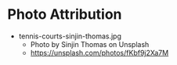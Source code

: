 # Photo Attribution

- tennis-courts-sinjin-thomas.jpg
  - Photo by Sinjin Thomas on Unsplash
  - https://unsplash.com/photos/fKbf9j2Xa7M